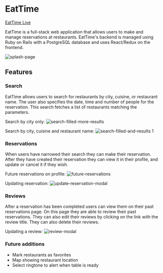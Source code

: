 # EatTime

[EatTime Live](https://eattime.herokuapp.com)

EatTime is a full-stack web application that allows users to make and manage reservations at restaurants. EatTime's backend is managed using Ruby on Rails with a PostgreSQL database and uses React/Redux on the frontend.


![splash-page](https://user-images.githubusercontent.com/32603834/36045129-96eb0a34-0d89-11e8-941c-6e93eaedd323.jpg)


## Features

### Search

EatTime allows users to search for restaurants by city, cuisine, or restaurant name. The user also specifies the date, time and number of people for the reservation. This search fetches a list of restaurants matching the parameters.



Search by city only:
![search-filled-more-results](https://user-images.githubusercontent.com/32603834/36045718-7cb41bcc-0d8b-11e8-9191-cfc3239e4afd.jpg)



Search by city, cuisine and restaurant name:
![search-filled-and-results 1](https://user-images.githubusercontent.com/32603834/36045628-296acb00-0d8b-11e8-83f6-08bbb55b5917.jpg)


### Reservations

When users have narrowed their search they can make their reservation. After they have created their reservation they can view it in their profile, and update or cancel it if they wish.



Future reservations on profile:
![future-reservations](https://user-images.githubusercontent.com/32603834/36046084-a9eb36e2-0d8c-11e8-9db3-8dc278b83a5a.jpg)



Updating reservation:
![update-reservation-modal](https://user-images.githubusercontent.com/32603834/36046173-e693a7f0-0d8c-11e8-9f76-b2f8d133d2dd.jpg)


### Reviews

After a reservation has been completed users can view them on their past reservations page. On this page they are able to review their past reservations. They can also edit their reviews by clicking on the link with the review title. They can also delete their reviews.



Updating a review:
![review-modal](https://user-images.githubusercontent.com/32603834/36046404-a5314d2a-0d8d-11e8-9dfc-26e16c40257a.jpg)



### Future additions

* Mark restaurants as favorites
* Map showing restaurant location
* Select ringtone to alert when table is ready
